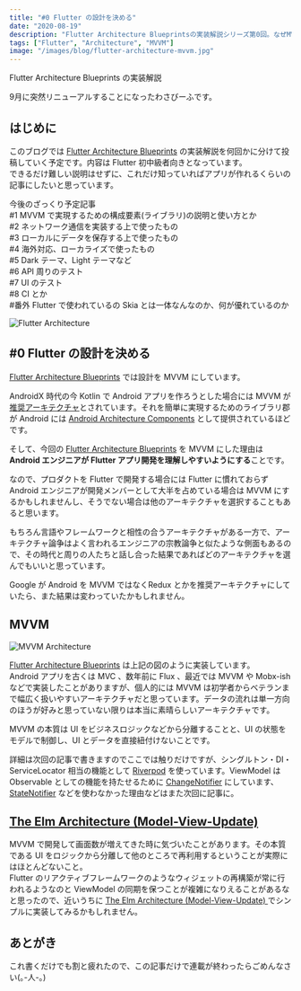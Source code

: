 ```yaml
---
title: "#0 Flutter の設計を決める"
date: "2020-08-19"
description: "Flutter Architecture Blueprintsの実装解説シリーズ第0回。なぜMVVMを選んだのか、その理由と今後の展望について"
tags: ["Flutter", "Architecture", "MVVM"]
image: "/images/blog/flutter-architecture-mvvm.jpg"
---
```


Flutter Architecture Blueprints の実装解説

9月に突然リニューアルすることになったわさびーふです。

## はじめに

このブログでは [Flutter Architecture Blueprints](https://github.com/wasabeef/flutter-architecture-blueprints) の実装解説を何回かに分けて投稿していく予定です。内容は Flutter 初中級者向きとなっています。  
できるだけ難しい説明はせずに、これだけ知っていればアプリが作れるくらいの記事にしたいと思っています。

今後のざっくり予定記事  
#1 MVVM で実現するための構成要素(ライブラリ)の説明と使い方とか  
#2 ネットワーク通信を実装する上で使ったもの  
#3 ローカルにデータを保存する上で使ったもの  
#4 海外対応、ローカライズで使ったもの  
#5 Dark テーマ、Light テーマなど  
#6 API 周りのテスト  
#7 UI のテスト  
#8 CI とか  
#番外 Flutter で使われているの Skia とは一体なんなのか、何が優れているのか

![Flutter Architecture](https://cdn-images-1.medium.com/max/800/1*FLuU7MDbD6ldMum-2r41xg.jpeg)

## #0 Flutter の設計を決める

[Flutter Architecture Blueprints](https://github.com/wasabeef/flutter-architecture-blueprints) では設計を MVVM にしています。

AndroidX 時代の今 Kotlin で Android アプリを作ろうとした場合には MVVM が[推奨アーキテクチャ](https://developer.android.com/jetpack/docs/guide?hl=ja)とされています。それを簡単に実現するためのライブラリ郡が Android には [Android Architecture Components](https://developer.android.com/topic/libraries/architecture) として提供されているほどです。

そして、今回の [Flutter Architecture Blueprints](https://github.com/wasabeef/flutter-architecture-blueprints) を MVVM にした理由は **Android エンジニアが Flutter アプリ開発を理解しやすいようにする**ことです。

なので、プロダクトを Flutter で開発する場合には Flutter に慣れておらず Android エンジニアが開発メンバーとして大半を占めている場合は MVVM にするかもしれませんし、そうでない場合は他のアーキテクチャを選択することもあると思います。

もちろん言語やフレームワークと相性の合うアーキテクチャがある一方で、アーキテクチャ論争はよく言われるエンジニアの宗教論争と似たような側面もあるので、その時代と周りの人たちと話し合った結果であればどのアーキテクチャを選んでもいいと思っています。

Google が Android を MVVM ではなくRedux とかを推奨アーキテクチャにしていたら、また結果は変わっていたかもしれません。

## MVVM

![MVVM Architecture](https://cdn-images-1.medium.com/max/800/1*cD4qZ7lr8lCRTMImAeb8eg.jpeg)

[Flutter Architecture Blueprints](https://github.com/wasabeef/flutter-architecture-blueprints) は上記の図のように実装しています。  
Android アプリを古くは MVC 、数年前に Flux 、最近では MVVM や Mobx-ish などで実装したことがありますが、個人的には MVVM は初学者からベテランまで幅広く扱いやすいアーキテクチャだと思っています。データの流れは単一方向のほうが好みと思っていない限りは本当に素晴らしいアーキテクチャです。

MVVM の本質は UI をビジネスロジックなどから分離することと、UI の状態をモデルで制御し、UI とデータを直接紐付けないことです。

詳細は次回の記事で書きますのでここでは触りだけですが、シングルトン・DI・ServiceLocator 相当の機能として [Riverpod](https://riverpod.dev/) を使っています。ViewModel は Observable としての機能を持たせるために [ChangeNotifier](https://pub.dev/documentation/observable/latest/observable/ChangeNotifier-class.html) にしています、[StateNotifier](https://pub.dev/packages/state_notifier) などを使わなかった理由などはまた次回に記事に。

## [The Elm Architecture (Model-View-Update)](https://guide.elm-lang.jp/architecture/)

MVVM で開発して画面数が増えてきた時に気づいたことがあります。その本質である UI をロジックから分離して他のところで再利用するということが実際にはほとんどないこと。  
Flutter のリアクティブフレームワークのようなウィジェットの再構築が常に行われるようなのと ViewModel の同期を保つことが複雑になりえることがあるなと思ったので、近いうちに [The Elm Architecture (Model-View-Update) ](https://guide.elm-lang.jp/architecture/)でシンプルに実装してみるかもしれません。

## あとがき

これ書くだけでも割と疲れたので、この記事だけで連載が終わったらごめんなさい(｡-人-｡)
